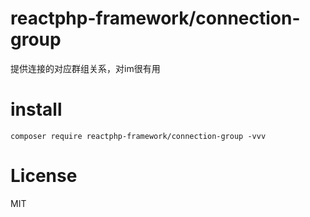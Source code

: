 # reactphp-framework/connection-group

提供连接的对应群组关系，对im很有用

# install

```
composer require reactphp-framework/connection-group -vvv
```

# License
MIT